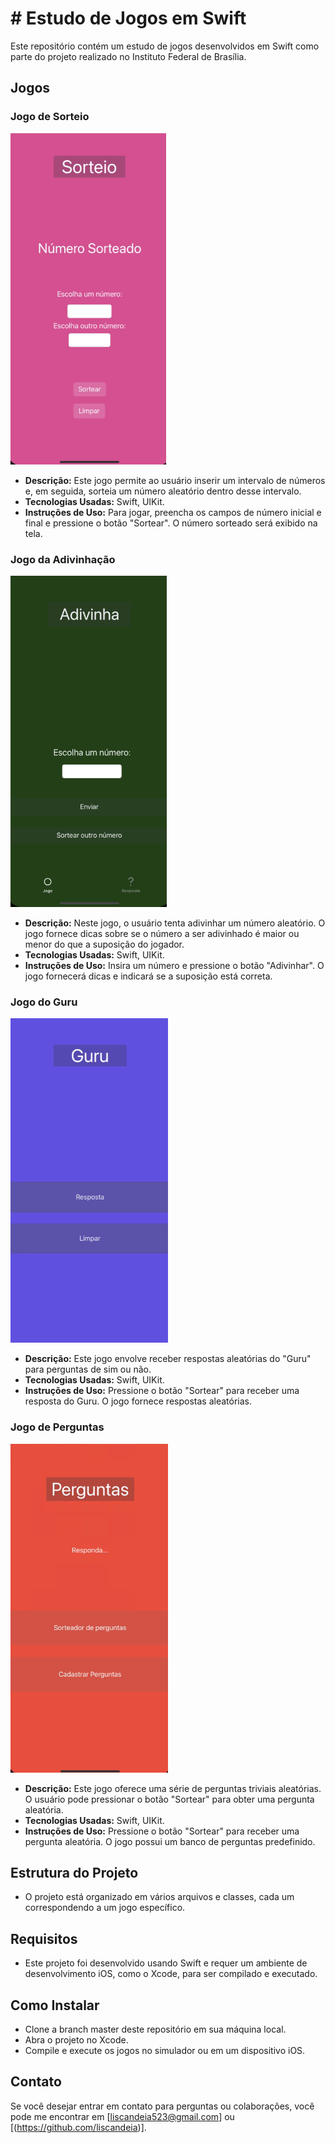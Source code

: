 # # Estudo de Jogos em Swift

Este repositório contém um estudo de jogos desenvolvidos em Swift como parte do projeto realizado no Instituto Federal de Brasília.

## Jogos

### Jogo de Sorteio

![Imagem do Jogo de Sorteio](sorteio.png)

- **Descrição:** Este jogo permite ao usuário inserir um intervalo de números e, em seguida, sorteia um número aleatório dentro desse intervalo.
- **Tecnologias Usadas:** Swift, UIKit.
- **Instruções de Uso:** Para jogar, preencha os campos de número inicial e final e pressione o botão "Sortear". O número sorteado será exibido na tela.

### Jogo da Adivinhação

![Imagem do Jogo da Adivinhação](adivinha.png)

- **Descrição:** Neste jogo, o usuário tenta adivinhar um número aleatório. O jogo fornece dicas sobre se o número a ser adivinhado é maior ou menor do que a suposição do jogador.
- **Tecnologias Usadas:** Swift, UIKit.
- **Instruções de Uso:** Insira um número e pressione o botão "Adivinhar". O jogo fornecerá dicas e indicará se a suposição está correta.

### Jogo do Guru

![Imagem do Jogo do Guru](guru.png)

- **Descrição:** Este jogo envolve receber respostas aleatórias do "Guru" para perguntas de sim ou não.
- **Tecnologias Usadas:** Swift, UIKit.
- **Instruções de Uso:** Pressione o botão "Sortear" para receber uma resposta do Guru. O jogo fornece respostas aleatórias.

### Jogo de Perguntas

![Imagem do Jogo de Perguntas](perguntas.png)

- **Descrição:** Este jogo oferece uma série de perguntas triviais aleatórias. O usuário pode pressionar o botão "Sortear" para obter uma pergunta aleatória.
- **Tecnologias Usadas:** Swift, UIKit.
- **Instruções de Uso:** Pressione o botão "Sortear" para receber uma pergunta aleatória. O jogo possui um banco de perguntas predefinido.

## Estrutura do Projeto

- O projeto está organizado em vários arquivos e classes, cada um correspondendo a um jogo específico.

## Requisitos

- Este projeto foi desenvolvido usando Swift e requer um ambiente de desenvolvimento iOS, como o Xcode, para ser compilado e executado.

## Como Instalar

- Clone a branch master deste repositório em sua máquina local.
- Abra o projeto no Xcode.
- Compile e execute os jogos no simulador ou em um dispositivo iOS.


## Contato

Se você desejar entrar em contato para perguntas ou colaborações, você pode me encontrar em [liscandeia523@gmail.com] ou [(https://github.com/liscandeia)].
